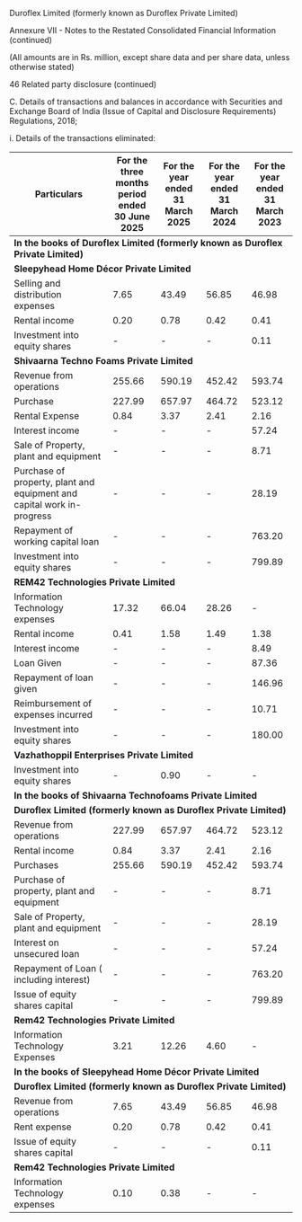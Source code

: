 Duroflex Limited (formerly known as Duroflex Private Limited)

Annexure VII - Notes to the Restated Consolidated Financial Information (continued)

(All amounts are in Rs. million, except share data and per share data, unless otherwise stated)

46 Related party disclosure (continued)

C. Details of transactions and balances in accordance with Securities and Exchange Board of India (Issue of Capital and Disclosure Requirements) Regulations, 2018;

i. Details of the transactions eliminated:

<table><thead><tr><th>Particulars</th><th>For the three months<br>period ended<br>30 June 2025</th><th>For the year ended<br>31 March 2025</th><th>For the year ended<br>31 March 2024</th><th>For the year ended<br>31 March 2023</th></tr></thead><tbody><tr><td colspan="5"><strong>In the books of Duroflex Limited (formerly known as Duroflex Private Limited)</strong></td></tr><tr><td colspan="5"><strong>Sleepyhead Home Décor Private Limited</strong></td></tr><tr><td>Selling and distribution expenses</td><td>7.65</td><td>43.49</td><td>56.85</td><td>46.98</td></tr><tr><td>Rental income</td><td>0.20</td><td>0.78</td><td>0.42</td><td>0.41</td></tr><tr><td>Investment into equity shares</td><td>-</td><td>-</td><td>-</td><td>0.11</td></tr><tr><td colspan="5"><strong>Shivaarna Techno Foams Private Limited</strong></td></tr><tr><td>Revenue from operations</td><td>255.66</td><td>590.19</td><td>452.42</td><td>593.74</td></tr><tr><td>Purchase</td><td>227.99</td><td>657.97</td><td>464.72</td><td>523.12</td></tr><tr><td>Rental Expense</td><td>0.84</td><td>3.37</td><td>2.41</td><td>2.16</td></tr><tr><td>Interest income</td><td>-</td><td>-</td><td>-</td><td>57.24</td></tr><tr><td>Sale of Property, plant and equipment</td><td>-</td><td>-</td><td>-</td><td>8.71</td></tr><tr><td>Purchase of property, plant and equipment and capital work in-progress</td><td>-</td><td>-</td><td>-</td><td>28.19</td></tr><tr><td>Repayment of working capital loan</td><td>-</td><td>-</td><td>-</td><td>763.20</td></tr><tr><td>Investment into equity shares</td><td>-</td><td>-</td><td>-</td><td>799.89</td></tr><tr><td colspan="5"><strong>REM42 Technologies Private Limited</strong></td></tr><tr><td>Information Technology expenses</td><td>17.32</td><td>66.04</td><td>28.26</td><td>-</td></tr><tr><td>Rental income</td><td>0.41</td><td>1.58</td><td>1.49</td><td>1.38</td></tr><tr><td>Interest income</td><td>-</td><td>-</td><td>-</td><td>8.49</td></tr><tr><td>Loan Given</td><td>-</td><td>-</td><td>-</td><td>87.36</td></tr><tr><td>Repayment of loan given</td><td>-</td><td>-</td><td>-</td><td>146.96</td></tr><tr><td>Reimbursement of expenses incurred</td><td>-</td><td>-</td><td>-</td><td>10.71</td></tr><tr><td>Investment into equity shares</td><td>-</td><td>-</td><td>-</td><td>180.00</td></tr><tr><td colspan="5"><strong>Vazhathoppil Enterprises Private Limited</strong></td></tr><tr><td>Investment into equity shares</td><td>-</td><td>0.90</td><td>-</td><td>-</td></tr><tr><td colspan="5"><strong>In the books of Shivaarna Technofoams Private Limited</strong></td></tr><tr><td colspan="5"><strong>Duroflex Limited (formerly known as Duroflex Private Limited)</strong></td></tr><tr><td>Revenue from operations</td><td>227.99</td><td>657.97</td><td>464.72</td><td>523.12</td></tr><tr><td>Rental income</td><td>0.84</td><td>3.37</td><td>2.41</td><td>2.16</td></tr><tr><td>Purchases</td><td>255.66</td><td>590.19</td><td>452.42</td><td>593.74</td></tr><tr><td>Purchase of property, plant and equipment</td><td>-</td><td>-</td><td>-</td><td>8.71</td></tr><tr><td>Sale of Property, plant and equipment</td><td>-</td><td>-</td><td>-</td><td>28.19</td></tr><tr><td>Interest on unsecured loan</td><td>-</td><td>-</td><td>-</td><td>57.24</td></tr><tr><td>Repayment of Loan ( including interest)</td><td>-</td><td>-</td><td>-</td><td>763.20</td></tr><tr><td>Issue of equity shares capital</td><td>-</td><td>-</td><td>-</td><td>799.89</td></tr><tr><td colspan="5"><strong>Rem42 Technologies Private Limited</strong></td></tr><tr><td>Information Technology Expenses</td><td>3.21</td><td>12.26</td><td>4.60</td><td>-</td></tr><tr><td colspan="5"><strong>In the books of Sleepyhead Home Décor Private Limited</strong></td></tr><tr><td colspan="5"><strong>Duroflex Limited (formerly known as Duroflex Private Limited)</strong></td></tr><tr><td>Revenue from operations</td><td>7.65</td><td>43.49</td><td>56.85</td><td>46.98</td></tr><tr><td>Rent expense</td><td>0.20</td><td>0.78</td><td>0.42</td><td>0.41</td></tr><tr><td>Issue of equity shares capital</td><td>-</td><td>-</td><td>-</td><td>0.11</td></tr><tr><td colspan="5"><strong>Rem42 Technologies Private Limited</strong></td></tr><tr><td>Information Technology expenses</td><td>0.10</td><td>0.38</td><td>-</td><td>-</td></tr></tbody></table>